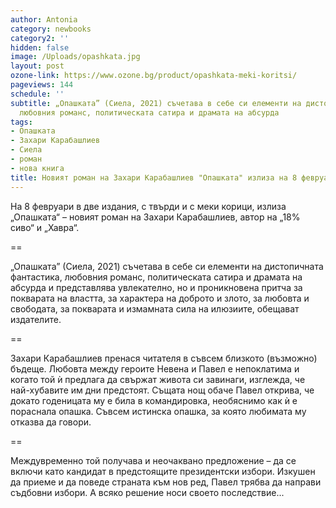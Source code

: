 ```yaml
---
author: Antonia
category: newbooks
category2: ''
hidden: false
image: /Uploads/opashkata.jpg
layout: post
ozone-link: https://www.ozone.bg/product/opashkata-meki-koritsi/
pageviews: 144
schedule: ''
subtitle: „Опашката” (Сиела, 2021) съчетава в себе си елементи на дистопичната фантастика,
  любовния романс, политическата сатира и драмата на абсурда
tags:
- Опашката
- Захари Карабашлиев
- Сиела
- роман
- нова книга
title: Новият роман на Захари Карабашлиев "Опашката" излиза на 8 февруари
---
```


На 8 февруари в две издания, с твърди и с меки корици, излиза „Опашката“ – новият роман на Захари Карабашлиев, автор на „18% сиво“ и „Хавра“. 

\==

„Опашката” (Сиела, 2021) съчетава в себе си елементи на дистопичната фантастика, любовния романс, политическата сатира и драмата на абсурда и представлява увлекателно, но и проникновена притча за покварата на властта, за характера на доброто и злото, за любовта и свободата, за покварата и измамната сила на илюзиите, обещават издателите.

\==

Захари Карабашлиев пренася читателя в съвсем близкото (възможно) бъдеще. Любовта между героите Невена и Павел е непоклатима и когато той ѝ предлага да свържат живота си завинаги, изглежда, че най-хубавите им дни предстоят. Същата нощ обаче Павел открива, че докато годеницата му е била в командировка, необяснимо как ѝ е пораснала опашка. Съвсем истинска опашка, за която любимата му отказва да говори.

\==

Междувременно той получава и неочаквано предложение – да се включи като кандидат в предстоящите президентски избори. Изкушен да приеме и да поведе страната към нов ред, Павел трябва да направи съдбовни избори. А всяко решение носи своето последствие...